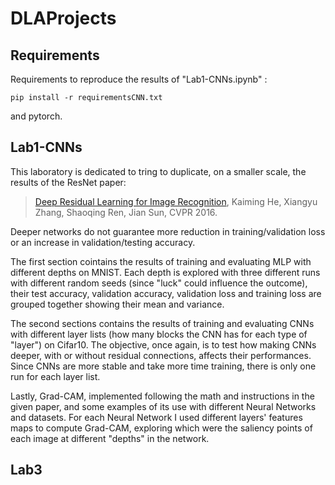 # DLAProjects

## Requirements
Requirements to reproduce the results of "Lab1-CNNs.ipynb" :

```
pip install -r requirementsCNN.txt
```
and pytorch.

## Lab1-CNNs

This laboratory is dedicated to tring to duplicate, on a smaller scale, the results of the ResNet paper:

> [Deep Residual Learning for Image Recognition](https://arxiv.org/abs/1512.03385), Kaiming He, Xiangyu Zhang, Shaoqing Ren, Jian Sun, CVPR 2016.

Deeper networks do not guarantee more reduction in training/validation loss or an increase in validation/testing accuracy.

The first section cointains the results of training and evaluating MLP with different depths on MNIST. Each depth is explored with three different runs with different random seeds (since "luck" could influence the outcome), their test accuracy, validation accuracy, validation loss and training loss are grouped together showing their mean and variance.

The second sections contains the results of training and evaluating CNNs with different layer lists (how many blocks the CNN has for each type of "layer") on Cifar10.
The objective, once again, is to test how making CNNs deeper, with or without residual connections, affects their performances. Since CNNs are more stable and take more time training, there is only one run for each layer list.

Lastly, Grad-CAM, implemented following the math and instructions in the given paper, and some examples of its use with different Neural Networks and datasets. For each Neural Network I used different layers' features maps to compute Grad-CAM, exploring which were the saliency points of each image at different "depths" in the network.


## Lab3


